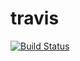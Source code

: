 # travis
[![Build Status](https://travis-ci.org/hacker65536/travis.svg?branch=master)](https://travis-ci.org/hacker65536/travis)
